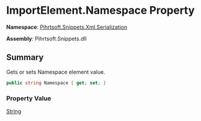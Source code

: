 # ImportElement\.Namespace Property

**Namespace**: [Pihrtsoft.Snippets.Xml.Serialization](../../README.md)

**Assembly**: Pihrtsoft\.Snippets\.dll

## Summary

Gets or sets Namespace element value\.

```csharp
public string Namespace { get; set; }
```

### Property Value

[String](https://docs.microsoft.com/en-us/dotnet/api/system.string)

